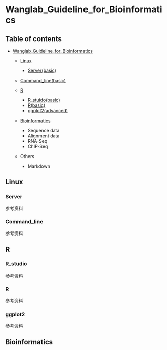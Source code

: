 # Wanglab_Guideline_for_Bioinformatics




## Table of contents
- [Wanglab_Guideline_for_Bioinformatics](#Wanglab_Guideline_for_Bioinformatics)
	
	- [Linux](#Linux)
		- [Server(basic)](#server)
	- [Command_line(basic)](#Command_line)
	- [R](#R)
		- [R_stuido(basic)](#R_studio)
		- [R(basic)](#R_basic)
		- [ggplot2(advanced)](#ggplot2)  
	
	- [Bioinformatics](#Bioinformatics)
	  - Sequence data
	  - Alignment data
	  - RNA-Seq
	  - ChIP-Seq
	- Others
	  - Markdown









## Linux

### Server



参考资料

### Command_line



参考资料



## R

### R_studio



参考资料

### R



参考资料

### ggplot2



参考资料

## Bioinformatics